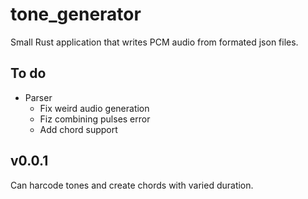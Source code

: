 # tone_generator
Small Rust application that writes PCM audio from formated json files.

## To do
- Parser
  - Fix weird audio generation
  - Fiz combining pulses error
  - Add chord support
## v0.0.1
Can harcode tones and create chords with varied duration.

